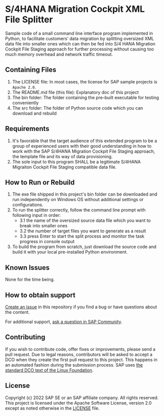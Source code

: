 # S/4HANA Migration Cockpit XML File Splitter
Sample code of a small command line interface program implemented in Python, to facilitate customers’ data migration by splitting oversized XML data file into smaller ones which can then be fed into S/4 HANA Migration Cockpit File Staging approach for further processing without causing too much memory overhead and network traffic timeout.

## Containing Files

1. The LICENSE file:
In most cases, the license for SAP sample projects is `Apache 2.0`.
2. The README.md file (this file):
Explanatory doc of this project
3. The bin folder:
The folder containing the pre-built executable for testing conveniently
4. The src folder:
The folder of Python source code which you can download and rebuild

## Requirements
1. It's favorable that the target audience of this extended program to be a group of experienced users with their good understanding in how to work with the SAP S/4HANA Migration Cockpit File Staging approach, the template file and its way of data provisioning.
2. The sole input to this program SHALL be a legitimate S/4HANA Migraiton Cockpit File Staging compatible data file.

## How to Run or Rebuild
1. The exe file shipped in this project's bin folder can be downloaded and run independently on Windows OS without additional settings or configurations.
2. To run the splitter correctly, follow the command line prompt with following input in order:
   * 3.1 the name of the oversized source data file which you want to break into smaller ones
   * 3.2 the number of target files you want to generate as a result
   * 3.3 press Enter to start the split process and monitor the task progress in console output
3. To build the program from scratch, just download the source code and build it with your local pre-installed Python environment.

## Known Issues
None for the time being.

## How to obtain support
[Create an issue](https://github.com/SAP-samples/s4hana-mc-xml-file-splitter/issues) in this repository if you find a bug or have questions about the content.
 
For additional support, [ask a question in SAP Community](https://answers.sap.com/questions/ask.html).

## Contributing
If you wish to contribute code, offer fixes or improvements, please send a pull request. Due to legal reasons, contributors will be asked to accept a DCO when they create the first pull request to this project. This happens in an automated fashion during the submission process. SAP uses [the standard DCO text of the Linux Foundation](https://developercertificate.org/).

## License
Copyright (c) 2022 SAP SE or an SAP affiliate company. All rights reserved. This project is licensed under the Apache Software License, version 2.0 except as noted otherwise in the [LICENSE](LICENSE) file.
